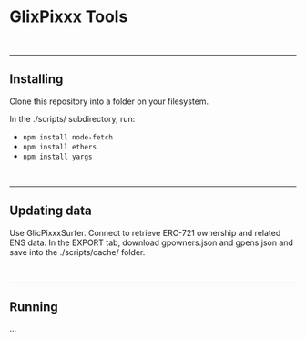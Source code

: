 # GlixPixxx Tools

<br />

<hr />

## Installing

Clone this repository into a folder on your filesystem.

In the ./scripts/ subdirectory, run:

* `npm install node-fetch`
* `npm install ethers`
* `npm install yargs`

<br />

<hr />

## Updating data

Use GlicPixxxSurfer. Connect to retrieve ERC-721 ownership and related ENS data. In the EXPORT tab, download gpowners.json and gpens.json and save into the ./scripts/cache/ folder.

<br />

<hr />

## Running

...
